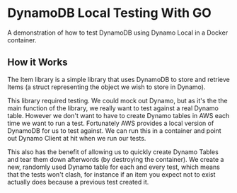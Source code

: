 # DynamoDB Local Testing With GO

A demonstration of how to test DynamoDB using Dynamo Local in a Docker
container.

## How it Works

The Item library is a simple library that uses DynamoDB to store and
retrieve Items (a struct representing the object we wish to store in
Dynamo).

This library required testing. We could mock out Dynamo, but as it's the
the main function of the library, we really want to test against a real
Dynamo table. However we don't want to have to create Dynamo tables in
AWS each time we want to run a test. Fortunately AWS provides a local
version of DynamoDB for us to test against. We can run this in a
container and point out Dynamo Client at hit when we run our tests.

This also has the benefit of allowing us to quickly create Dynamo Tables
and tear them down afterwords (by destroying the container). We create a
new, randomly used Dynamo table for each and every test, which means that
the tests won't clash, for instance if an item you expect not to exist
actually does because a previous test created it.

